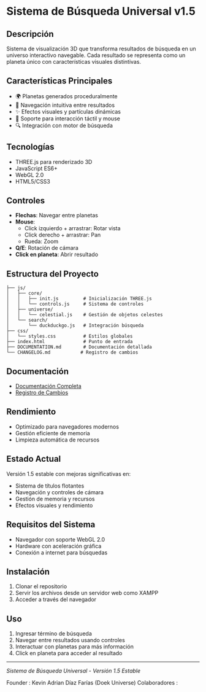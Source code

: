 # Sistema de Búsqueda Universal v1.5

## Descripción
Sistema de visualización 3D que transforma resultados de búsqueda en un universo interactivo navegable. Cada resultado se representa como un planeta único con características visuales distintivas.

## Características Principales
- 🌍 Planetas generados proceduralmente
- 🎯 Navegación intuitiva entre resultados
- ✨ Efectos visuales y partículas dinámicas
- 📱 Soporte para interacción táctil y mouse
- 🔍 Integración con motor de búsqueda

## Tecnologías
- THREE.js para renderizado 3D
- JavaScript ES6+
- WebGL 2.0
- HTML5/CSS3

## Controles
- **Flechas**: Navegar entre planetas
- **Mouse**: 
  - Click izquierdo + arrastrar: Rotar vista
  - Click derecho + arrastrar: Pan
  - Rueda: Zoom
- **Q/E**: Rotación de cámara
- **Click en planeta**: Abrir resultado

## Estructura del Proyecto
```
├── js/
│   ├── core/
│   │   ├── init.js         # Inicialización THREE.js
│   │   └── controls.js     # Sistema de controles
│   ├── universe/
│   │   └── celestial.js    # Gestión de objetos celestes
│   └── search/
│       └── duckduckgo.js   # Integración búsqueda
├── css/
│   └── styles.css          # Estilos globales
├── index.html              # Punto de entrada
├── DOCUMENTATION.md        # Documentación detallada
└── CHANGELOG.md           # Registro de cambios
```

## Documentación
- [Documentación Completa](DOCUMENTATION.md)
- [Registro de Cambios](CHANGELOG.md)

## Rendimiento
- Optimizado para navegadores modernos
- Gestión eficiente de memoria
- Limpieza automática de recursos

## Estado Actual
Versión 1.5 estable con mejoras significativas en:
- Sistema de títulos flotantes
- Navegación y controles de cámara
- Gestión de memoria y recursos
- Efectos visuales y rendimiento

## Requisitos del Sistema
- Navegador con soporte WebGL 2.0
- Hardware con aceleración gráfica
- Conexión a internet para búsquedas

## Instalación
1. Clonar el repositorio
2. Servir los archivos desde un servidor web como XAMPP
3. Acceder a través del navegador

## Uso
1. Ingresar término de búsqueda
2. Navegar entre resultados usando controles
3. Interactuar con planetas para más información
4. Click en planeta para acceder al resultado
---

*Sistema de Búsqueda Universal - Versión 1.5 Estable*

Founder : Kevin Adrian Díaz Farías (Doek Universe)
Colaboradores :

